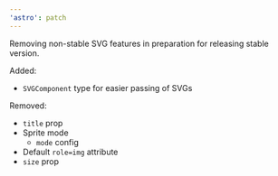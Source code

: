 ```yaml
---
'astro': patch
---
```


Removing non-stable SVG features in preparation for releasing stable version.

Added:

- `SVGComponent` type for easier passing of SVGs

Removed:

- `title` prop
- Sprite mode
  - `mode` config
- Default `role=img` attribute
- `size` prop
